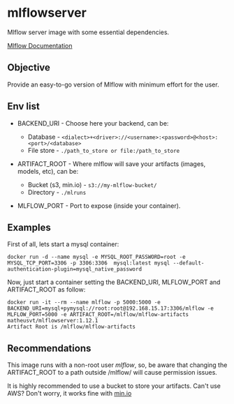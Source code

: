 # mlflowserver
Mlflow server image with some essential dependencies.

[Mlflow Documentation](https://www.mlflow.org/docs/latest/tracking.html)

## Objective

Provide an easy-to-go version of Mlflow with minimum effort for the user.


## Env list

- BACKEND_URI - Choose here your backend, can be:
    - Database - `<dialect>+<driver>://<username>:<password>@<host>:<port>/<database>`
    - File store - `./path_to_store or file:/path_to_store`

- ARTIFACT_ROOT - Where mlflow will save your artifacts (images, models, etc), can be:
    - Bucket (s3, min.io) - `s3://my-mlflow-bucket/`
    - Directory - `./mlruns`

- MLFLOW_PORT - Port to expose (inside your container).

## Examples

First of all, lets start a mysql container:

```
docker run -d --name mysql -e MYSQL_ROOT_PASSWORD=root -e MYSQL_TCP_PORT=3306 -p 3306:3306  mysql:latest mysql --default-authentication-plugin=mysql_native_password
```
Now, just start a container setting the BACKEND_URI, MLFLOW_PORT and ARTIFACT_ROOT as follow:

```
docker run -it --rm --name mlflow -p 5000:5000 -e BACKEND_URI=mysql+pymysql://root:root@192.168.15.17:3306/mlflow -e MLFLOW_PORT=5000 -e ARTIFACT_ROOT=/mlflow/mlflow-artifacts  matheusvt/mlflowserver:1.12.1
Artifact Root is /mlflow/mlflow-artifacts
```

## Recommendations
This image runs with a non-root user *mlflow*, so, be aware that changing the ARTIFACT_ROOT to a path outside /mlflow/ will cause permission issues.

It is highly recommended to use a bucket to store your artifacts. Can't use AWS? Don't worry, it works fine with [min.io](https://min.io/)